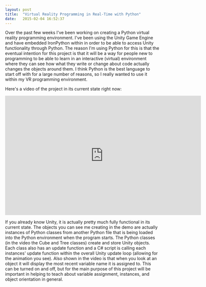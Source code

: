 ```yaml
---
layout: post
title:  "Virtual Reality Programming in Real-Time with Python"
date:   2015-02-04 16:52:37
---
```


Over the past few weeks I've been working on creating a Python virtual reality programming environment. I've been using the Unity Game Engine and have embedded IronPython within in order to be able to access Unity functionality through Python. The reason I'm using Python for this is that the eventual intention for this project is that it will be a way for people new to programming to be able to learn in an interactive (virtual) environment where they can see how what they write or change about code actually changes the objects around them. I think Python is the best language to start off with for a large number of reasons, so I really wanted to use it within my VR programming environment.&nbsp;

Here's a video of the project in its current state right now:
<iframe width="640" height="390" id="youtube_iframe" src="https://www.youtube.com/embed/Bgx0IF7K61U?feature=oembed&amp;enablejsapi=1&amp;origin=https://safe.txmblr.com&amp;wmode=opaque" frameborder="0"></iframe>

If you already know Unity, it is actually pretty much fully functional in its current state. The objects you can see me creating in the demo are actually instances of Python classes from another Python file that is being loaded into the Python environment when the program starts. The Python classes (in the video the Cube and Tree classes) create and store Unity objects. Each class also has an update function and a C# script is calling each instances' update function within the overall Unity update loop (allowing for the animation you see). Also shown in the video is that when you look at an object it will display the most recent variable name it is assigned to. This can be turned on and off, but for the main purpose of this project will be important in helping to teach about variable assignment, instances, and object orientation in general. 
